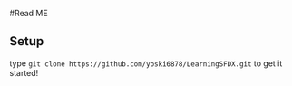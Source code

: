 #Read ME

## Setup 
type `git clone https://github.com/yoski6878/LearningSFDX.git` to get it started!